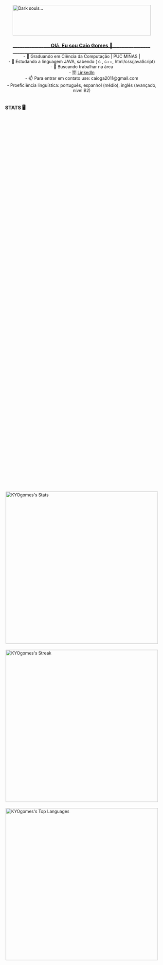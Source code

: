 <div style="display: flex; justify-content: center;">
  <div style="width: 90%;">
    <img src="https://github.com/KYOgomes/AEDS2/blob/main/gifBerserkPixel.gif" alt="Dark souls..." style="width: 100%;">
    <h3>____________________________________________________________________________________________________________</h3>
  </div>
</div>
<div style="display: flex; justify-content: center;">
  <div style="text-align: center;">
    <h3>Olá, Eu sou Caio Gomes 👋</h3>
    <p>
      - 🔭 Graduando em Ciência da Computação | PUC MINAS |<br>
      - 🌱 Estudando a linguagem JAVA, sabendo ( c , c++, html/css/javaScript)<br>
      - 👯 Buscando trabalhar na área<br>
      - 🈳 <a href="https://www.linkedin.com/in/caio-gomes-393687299/">LinkedIn</a><br>
      - 📫 Para entrar em contato use: caioga2011@gmail.com<br>
      - Proeficiência linguística: português, espanhol (médio), inglês (avançado, nível B2)<br>
    </p>
  </div>
</div>

### STATS 🖥️
<div style="display: flex; justify-content: center; align-items: center; flex-direction: column; height: 100vh;">
  <div style="margin-bottom: 20px;">
    <img src="https://github-readme-stats.vercel.app/api?username=KYOgomes&theme=gotham&show_icons=true&hide_border=false&count_private=true" alt="KYOgomes's Stats" style="width: 500px;" style="height: 300px;">
  </div>
  <div style="margin-bottom: 20px;">
    <img src="https://github-readme-streak-stats.herokuapp.com/?user=KYOgomes&theme=gotham&hide_border=false" alt="KYOgomes's Streak" style="width: 500px;" style="height: 300px;">
  </div>
  <div>
    <img src="https://github-readme-stats.vercel.app/api/top-langs/?username=KYOgomes&theme=gotham&show_icons=true&hide_border=false&layout=compact" alt="KYOgomes's Top Languages" style="width: 500px;" style="height: 300px;">
  </div>
</div>



  
  <div style="display: flex; justify-content: center;">
  <div style="width: 100%;">
    <img src="https://github.com/KYOgomes/AEDS2/blob/main/gifDarksouls.gif" alt="Dark souls..." style="width: 100%;">
  </div>
</div>

  ### REDES SOCIAIS 📞
  <div> 
  <a href="https://www.youtube.com/channel/UCO0J-MmyIBlgt-lPxfNqYrA/featured" target="_blank"><img src="https://img.shields.io/badge/YouTube-FF0000?style=for-the-badge&logo=youtube&logoColor=white" target="_blank"></a>
  <a href="https://instagram.com/caiooooo.gomes?igshid=YmMyMTA2M2Y=" target="_blank"><img src="https://img.shields.io/badge/-Instagram-%23E4405F?style=for-the-badge&logo=instagram&logoColor=white" target="_blank"></a>
 	<a href="https://www.twitch.tv/caiogalo9" target="_blank"><img src="https://img.shields.io/badge/Twitch-9146FF?style=for-the-badge&logo=twitch&logoColor=white" target="_blank"></a>
  <a href = "mailto:caioga2011@gmail.com"><img src="https://img.shields.io/badge/-Gmail-%23333?style=for-the-badge&logo=gmail&logoColor=white" target="_blank"></a>
  <a href="https://www.linkedin.com/in/caio-gomes-393687299" target="_blank"><img loading="lazy" src="https://img.shields.io/badge/-LinkedIn-%230077B5?style=for-the-badge&logo=linkedin&logoColor=white" target="_blank"></a>   
    
</div>
